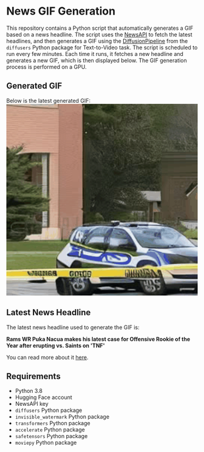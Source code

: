 # News GIF Generation
This repository contains a Python script that automatically generates a GIF based on a news headline. The script uses the [NewsAPI](https://newsapi.org/) to fetch the latest headlines, and then generates a GIF using the [DiffusionPipeline](https://github.com/huggingface/diffusers) from the `diffusers` Python package for Text-to-Video task.
The script is scheduled to run every few minutes. Each time it runs, it fetches a new headline and generates a new GIF, which is then displayed below. The GIF generation process is performed on a GPU.

## Generated GIF
Below is the latest generated GIF:
![Generated GIF](output.gif?raw=true&v=1703336842)

## Latest News Headline
The latest news headline used to generate the GIF is:

**Rams WR Puka Nacua makes his latest case for Offensive Rookie of the Year after erupting vs. Saints on 'TNF'**

You can read more about it [here](https://www.cbssports.com/nfl/news/rams-wr-puka-nacua-makes-his-latest-case-for-offensive-rookie-of-the-year-after-erupting-vs-saints-on-tnf/).

## Requirements
- Python 3.8
- Hugging Face account
- NewsAPI key
- `diffusers` Python package
- `invisible_watermark` Python package
- `transformers` Python package
- `accelerate` Python package
- `safetensors` Python package
- `moviepy` Python package
